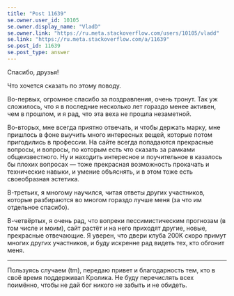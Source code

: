 ```yaml
---
title: "Post 11639"
se.owner.user_id: 10105
se.owner.display_name: "VladD"
se.owner.link: "https://ru.meta.stackoverflow.com/users/10105/vladd"
se.link: "https://ru.meta.stackoverflow.com/a/11639"
se.post_id: 11639
se.post_type: answer
---
```

<p>Спасибо, друзья!</p>
<p>Что хочется сказать по этому поводу.</p>
<p>Во-первых, огромное спасибо за поздравления, очень тронут. Так уж сложилось, что я в последние несколько лет гораздо менее активен, чем в прошлом, и я рад, что эта веха не прошла незаметной.</p>
<p>Во-вторых, мне всегда приятно отвечать, и чтобы держать марку, мне пришлось в фоне выучить много интересных вещей, которые потом пригодились в профессии. На сайте всегда попадаются прекрасные вопросы, и вопросы, по которым есть что сказать за рамками общеизвестного. Ну и находить интересное и поучительное в казалось бы плохих вопросах — тоже прекрасная возможность прокачать и технические навыки, и умение объяснять, и в этом тоже есть своеобразная эстетика.</p>
<p>В-третьих, я многому научился, читая ответы других участников, которые разбираются во многом гораздо лучше меня (за что им отдельное спасибо).</p>
<p>В-четвёртых, я очень рад, что вопреки пессимистическим прогнозам (в том числе и моим), сайт растёт и на него приходят другие, новые, прекрасные отвечающие. Я уверен, что двери клуба 200K скоро примут многих других участников, и буду искренне рад видеть тех, кто обгонит меня.</p>
<hr />
<p>Пользуясь случаем (tm), передаю привет и благодарность тем, кто в своё время поддерживал Кролика. Не буду перечислять всех поимённо, чтобы не дай бог никого не забыть и не обидеть.</p>

